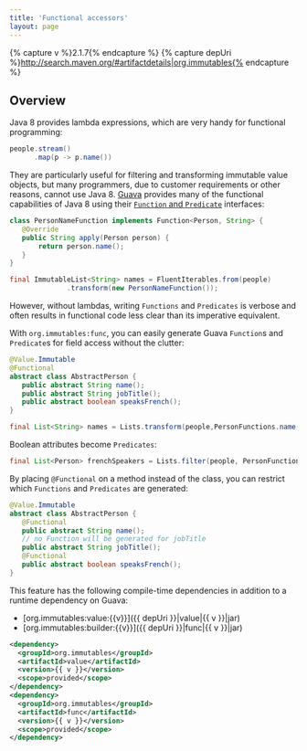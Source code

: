 ```yaml
---
title: 'Functional accessors'
layout: page
---
```


{% capture v %}2.1.7{% endcapture %}
{% capture depUri %}http://search.maven.org/#artifactdetails|org.immutables{% endcapture %}

Overview
--------
Java 8 provides lambda expressions, which are very handy for functional programming:
```java
people.stream()
      .map(p -> p.name())
```

They are particularly useful for filtering and transforming immutable value objects,
but many programmers, due to customer requirements or other reasons, cannot use Java 8.  [Guava](https://github.com/google/guava) provides 
many of the functional capabilities of Java 8 using their [`Function` and `Predicate`](https://github.com/google/guava/wiki/FunctionalExplained) interfaces:

```java
class PersonNameFunction implements Function<Person, String> {
   @Override
   public String apply(Person person) {
       return person.name();
   }
}

final ImmutableList<String> names = FluentIterables.from(people)
              .transform(new PersonNameFunction());
```

However, without lambdas, writing `Functions` and `Predicates` is verbose and often results in functional 
code less clear than its imperative equivalent.  

With `org.immutables:func`, you can easily generate Guava `Function`s and `Predicate`s for field access without the clutter:
```java
@Value.Immutable
@Functional
abstract class AbstractPerson {
   public abstract String name();
   public abstract String jobTitle();
   public abstract boolean speaksFrench();
}

final List<String> names = Lists.transform(people,PersonFunctions.name());
```

Boolean attributes become `Predicates`:
```java
final List<Person> frenchSpeakers = Lists.filter(people, PersonFunctions.speaksFrench())
```

By placing `@Functional` on a method instead of the class, you can restrict which `Functions` and `Predicates` are generated:
```java
@Value.Immutable
abstract class AbstractPerson {
   @Functional
   public abstract String name();
   // no Function will be generated for jobTitle
   public abstract String jobTitle();
   @Functional
   public abstract boolean speaksFrench();
}
```

This feature has the following compile-time dependencies in addition to a runtime dependency on Guava:

- [org.immutables:value:{{v}}]({{ depUri }}|value|{{ v }}|jar)
- [org.immutables:builder:{{v}}]({{ depUri }}|func|{{ v }}|jar)

```xml
<dependency>
  <groupId>org.immutables</groupId>
  <artifactId>value</artifactId>
  <version>{{ v }}</version>
  <scope>provided</scope>
</dependency>
<dependency>
  <groupId>org.immutables</groupId>
  <artifactId>func</artifactId>
  <version>{{ v }}</version>
  <scope>provided</scope>
</dependency>
```
